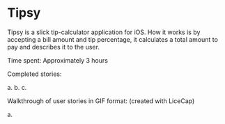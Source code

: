 Tipsy
=====

Tipsy is a slick tip-calculator application for iOS. How it works is by accepting a bill amount and tip percentage, it calculates a total amount to pay and describes it to the user.

Time spent: Approximately 3 hours

Completed stories: 

a.
b.
c.


Walkthrough of user stories in GIF format: (created with LiceCap)

a.

